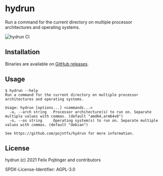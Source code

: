 # hydrun

Run a command for the current directory on multiple processor architectures and operating systems.

![hydrun CI](https://github.com/pojntfx/hydrun/workflows/hydrun%20CI/badge.svg)

## Installation

Binaries are available on [GitHub releases](https://github.com/pojntfx/hydrun/releases).

## Usage

```shell
$ hydrun --help
Run a command for the current directory on multiple processor architectures and operating systems.

Usage: hydrun [options...] <commands...>
  -a, --arch string   Processor architecture(s) to run on. Separate multiple values with commas. (default "amd64,arm64v8")
  -o, --os string     Operating system(s) to run on. Separate multiple values with commas. (default "debian")

See https://github.com/pojntfx/hydrun for more information.
```

## License

hydrun (c) 2021 Felix Pojtinger and contributors

SPDX-License-Identifier: AGPL-3.0
